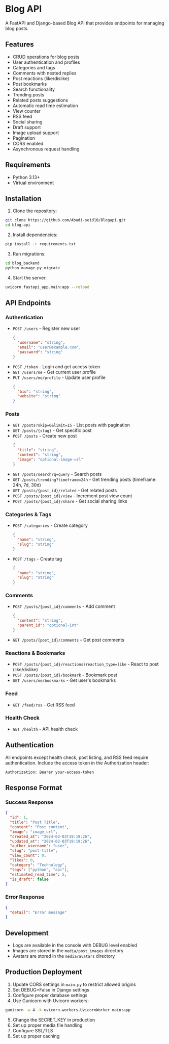 # Blog API

A FastAPI and Django-based Blog API that provides endpoints for managing blog posts.

## Features

- CRUD operations for blog posts
- User authentication and profiles
- Categories and tags
- Comments with nested replies
- Post reactions (like/dislike)
- Post bookmarks
- Search functionality
- Trending posts
- Related posts suggestions
- Automatic read time estimation
- View counter
- RSS feed
- Social sharing
- Draft support
- Image upload support
- Pagination
- CORS enabled
- Asynchronous request handling

## Requirements

- Python 3.13+
- Virtual environment

## Installation

1. Clone the repository:
```bash
git clone https://github.com/Abudi-seid10/Blogapi.git
cd blog-api
```

2. Install dependencies:
```bash
pip install -r requirements.txt
```

3. Run migrations:
```bash
cd blog_backend
python manage.py migrate
```

4. Start the server:
```bash
uvicorn fastapi_app.main:app --reload
```

## API Endpoints

### Authentication
- `POST /users` - Register new user
  ```json
  {
    "username": "string",
    "email": "user@example.com",
    "password": "string"
  }
  ```
- `POST /token` - Login and get access token
- `GET /users/me` - Get current user profile
- `PUT /users/me/profile` - Update user profile
  ```json
  {
    "bio": "string",
    "website": "string"
  }
  ```

### Posts
- `GET /posts?skip=0&limit=15` - List posts with pagination
- `GET /posts/{slug}` - Get specific post
- `POST /posts` - Create new post
  ```json
  {
    "title": "string",
    "content": "string",
    "image": "optional-image-url"
  }
  ```
- `GET /posts/search?q=query` - Search posts
- `GET /posts/trending?timeframe=24h` - Get trending posts (timeframe: 24h, 7d, 30d)
- `GET /posts/{post_id}/related` - Get related posts
- `POST /posts/{post_id}/view` - Increment post view count
- `POST /posts/{post_id}/share` - Get social sharing links

### Categories & Tags
- `POST /categories` - Create category
  ```json
  {
    "name": "string",
    "slug": "string"
  }
  ```
- `POST /tags` - Create tag
  ```json
  {
    "name": "string",
    "slug": "string"
  }
  ```

### Comments
- `POST /posts/{post_id}/comments` - Add comment
  ```json
  {
    "content": "string",
    "parent_id": "optional-int"
  }
  ```
- `GET /posts/{post_id}/comments` - Get post comments

### Reactions & Bookmarks
- `POST /posts/{post_id}/reactions?reaction_type=like` - React to post (like/dislike)
- `POST /posts/{post_id}/bookmark` - Bookmark post
- `GET /users/me/bookmarks` - Get user's bookmarks

### Feed
- `GET /feed/rss` - Get RSS feed

### Health Check
- `GET /health` - API health check

## Authentication

All endpoints except health check, post listing, and RSS feed require authentication. Include the access token in the Authorization header:

```
Authorization: Bearer your-access-token
```

## Response Format

### Success Response
```json
{
  "id": 1,
  "title": "Post Title",
  "content": "Post content",
  "image": "image_url",
  "created_at": "2024-02-03T19:19:26",
  "updated_at": "2024-02-03T19:19:26",
  "author_username": "user",
  "slug": "post-title",
  "view_count": 0,
  "likes": 0,
  "category": "Technology",
  "tags": ["python", "api"],
  "estimated_read_time": 5,
  "is_draft": false
}
```

### Error Response
```json
{
  "detail": "Error message"
}
```

## Development

- Logs are available in the console with DEBUG level enabled
- Images are stored in the `media/post_images` directory
- Avatars are stored in the `media/avatars` directory

## Production Deployment

1. Update CORS settings in `main.py` to restrict allowed origins
2. Set DEBUG=False in Django settings
3. Configure proper database settings
4. Use Gunicorn with Uvicorn workers:
```bash
gunicorn -w 4 -k uvicorn.workers.UvicornWorker main:app
```
5. Change the SECRET_KEY in production
6. Set up proper media file handling
7. Configure SSL/TLS
8. Set up proper caching
